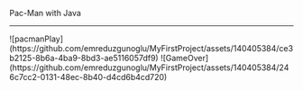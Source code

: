Pac-Man with Java
<br>
<hr>
![pacmanPlay](https://github.com/emreduzgunoglu/MyFirstProject/assets/140405384/ce3b2125-8b6a-4ba9-8bd3-ae5116057df9)
![GameOver](https://github.com/emreduzgunoglu/MyFirstProject/assets/140405384/246c7cc2-0131-48ec-8b40-d4cd6b4cd720)
